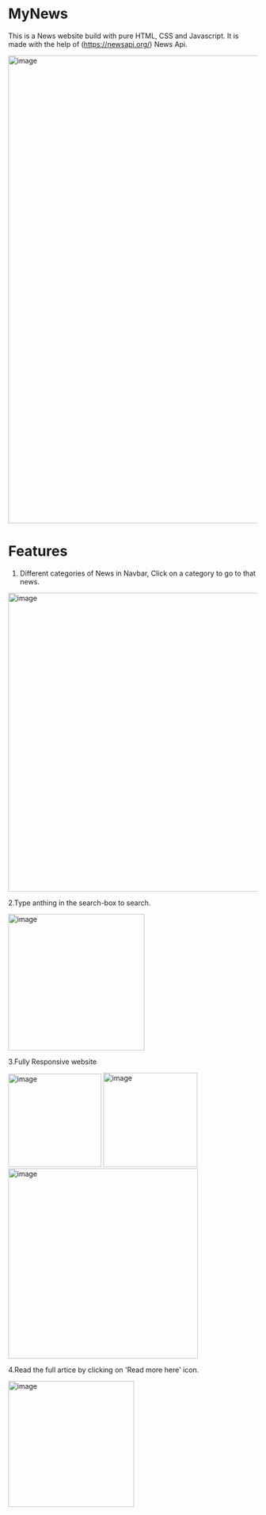 # MyNews
This is a News website build with pure HTML, CSS and Javascript.
It is made with the help of (https://newsapi.org/) News Api.

<img width="943" alt="image" src="https://user-images.githubusercontent.com/85433137/160278237-5891cbee-0ce2-4a0d-8dae-331260ac93a1.png">


# Features
1. Different categories of News in Navbar, Click on a category to go to that news.
<img width="602" alt="image" src="https://user-images.githubusercontent.com/85433137/160278517-c1c1b37b-751a-4f91-bfd6-4185b50f102c.png">

2.Type anthing in the search-box to search.

<img width="275" alt="image" src="https://user-images.githubusercontent.com/85433137/160278542-e2b6f2bc-8ec2-4907-84e5-756ba9cbcdf7.png">

3.Fully Responsive website

<img width="188" alt="image" src="https://user-images.githubusercontent.com/85433137/161433158-884dbd51-58af-4047-bdcb-a65b33dd8204.png">                    <img width="190" alt="image" src="https://user-images.githubusercontent.com/85433137/161433167-192c004c-5d4b-4fbb-a320-59b6e9cf0018.png">                      <img width="383" alt="image" src="https://user-images.githubusercontent.com/85433137/161433115-342e000f-0f64-4f76-8d20-5cfe73616149.png">             


4.Read the full artice by clicking on 'Read more here' icon.

<img width="254" alt="image" src="https://user-images.githubusercontent.com/85433137/160278574-6f051025-ab89-42c6-95e2-9cdeaef500ec.png">
